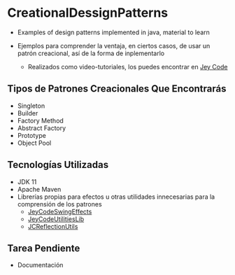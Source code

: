 # CreationalDessignPatterns
- Examples of design patterns implemented in java, material to learn

- Ejemplos para comprender la ventaja, en ciertos casos, de usar un patrón creacional, así de la forma de inplementarlo
  - Realizados como video-tutoriales, los puedes encontrar en <a href="https://www.youtube.com/watch?v=yWLt4aXoMwM&list=PLjJ8HhsSfskg8R_WvT71LDJW8bvkoaeUT">Jey Code</a>


## Tipos de Patrones Creacionales Que Encontrarás
- Singleton
- Builder
- Factory Method
- Abstract Factory
- Prototype
- Object Pool

## Tecnologías Utilizadas
- JDK 11
- Apache Maven
- Librerías propias para efectos u otras utilidades innecesarias para la comprensión de los patrones
  - <a href="https://github.com/Javi3Code/JeyCodeSwingEffects.git">JeyCodeSwingEffects</a>
  - <a href="https://github.com/Javi3Code/JeyCodeUtilitiesLib.git">JeyCodeUtilitiesLib</a>
  - <a href="https://github.com/Javi3Code/JCReflectionUtils.git">JCReflectionUtils</a>
   
## Tarea Pendiente
- Documentación
